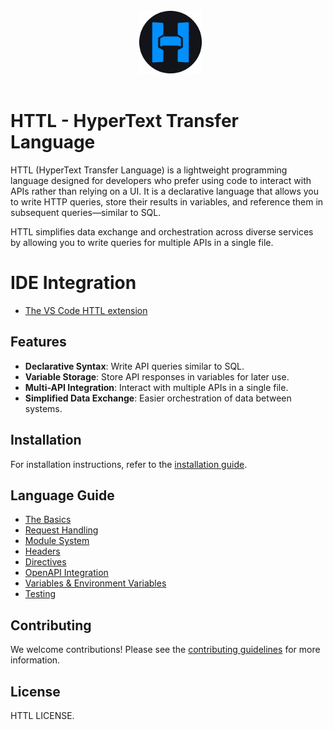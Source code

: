 <br />

<div align="center">
  <a href="https://httl.dev" />
    <img alt="httl" src="docs/images/logo.png" width="100px"/>
  </a>
</div>

<br />

# HTTL - HyperText Transfer Language

HTTL (HyperText Transfer Language) is a lightweight programming language designed for developers who prefer using code to interact with APIs rather than relying on a UI. It is a declarative language that allows you to write HTTP queries, store their results in variables, and reference them in subsequent queries—similar to SQL.

HTTL simplifies data exchange and orchestration across diverse services by allowing you to write queries for multiple APIs in a single file.

# IDE Integration

- [The VS Code HTTL extension](https://marketplace.visualstudio.com/items?itemName=HTTL.httl-vscode)

## Features

- **Declarative Syntax**: Write API queries similar to SQL.
- **Variable Storage**: Store API responses in variables for later use.
- **Multi-API Integration**: Interact with multiple APIs in a single file.
- **Simplified Data Exchange**: Easier orchestration of data between systems.

## Installation

For installation instructions, refer to the [installation guide](https://httl.dev/docs/introduction/installation).

## Language Guide

- [The Basics](https://httl.dev/docs/guide)
- [Request Handling](https://httl.dev/docs/guide/request)
- [Module System](https://httl.dev/docs/guide/module)
- [Headers](https://httl.dev/docs/guide/header)
- [Directives](https://httl.dev/docs/guide/directives)
- [OpenAPI Integration](https://httl.dev/docs/guide/openapi)
- [Variables & Environment Variables](https://httl.dev/docs/guide/variables)
- [Testing](https://httl.dev/docs/guide/testing)

## Contributing

We welcome contributions! Please see the [contributing guidelines](https://httl.dev/docs/introduction/contributing) for more information.

## License

HTTL LICENSE.
